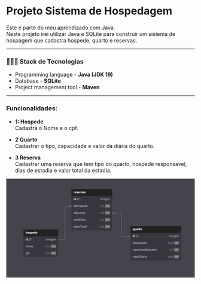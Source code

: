 # Projeto Sistema de Hospedagem
Este é parte do meu aprendizado com Java.</br>
Neste projeto irei utilizar Java e SQLite para construir um sistema de hospagem que cadastra hospede, quarto e reservas.

***
### 👨🏻‍💻 Stack de Tecnologias
- Programming language - **Java (JDK 19)**
- Database - **SQLite** 
- Project management tool - **Maven**

***
### Funcionalidades:
- **1: Hospede**  
  Cadastra o Nome e o cpf. 

- **2 Quarto**  
  Cadastrar o tipo, capacidade e valor da diária do quarto.

- **3 Reserva**</br>
  Cadastrar uma reserva que tem tipo do quarto, hospede responsavel, dias de estadia e valor total da estadia.


![Alt text](image.png)